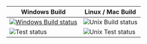 | Windows Build | Linux / Mac Build |
| ------------- | ------------- |
| [![Windows Build status](https://ci.appveyor.com/api/projects/status/dl1jv9q9r9hhab7e?svg=true)](https://ci.appveyor.com/project/dooglz/gpuvis-server) | ![Unix Build status]() |
| ![Test status](http://teststatusbadge.azurewebsites.net/api/status/dooglz/gpuvis-server) |![Unix Test status]() |
